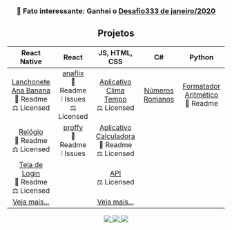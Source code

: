 <h3 align="center"> 🧐️ Fato interessante: Ganhei o <a href="https://github.com/codigofalado/desafio333/pull/41">Desafio333 de janeiro/2020</a></h3>

<h2 align="center">Projetos</h2>

| React Native | React | JS, HTML, CSS | C# | Python
| :---: | :---: | :---: | :---: | :---:
| [Lanchonete Ana Banana](https://github.com/anabeatrizzz/mobile2-app-quatro)<br>:book: Readme<br>:balance_scale: Licensed | [anaflix](https://github.com/anabeatrizzz/anaflix)<br>:book: Readme<br>:grey_exclamation: Issues<br>:balance_scale: Licensed | [Aplicativo Clima Tempo](https://github.com/anabeatrizzz/api-clima-tempo)<br>:balance_scale: Licensed | [Números Romanos](https://github.com/anabeatrizzz/atv-qts) | [Formatador Aritmético](https://github.com/anabeatrizzz/formatador-aritmetico)<br>:book: Readme
| [Relógio](https://github.com/anabeatrizzz/mobile2-app-um)<br>:book: Readme<br>:balance_scale: Licensed | [proffy](https://github.com/anabeatrizzz/proffy-nlw)<br>:book: Readme<br>:grey_exclamation: Issues | [Aplicativo Calculadora](https://github.com/anabeatrizzz/monaca-app-dois)<br>:book: Readme<br>:balance_scale: Licensed
| [Tela de Login](https://github.com/anabeatrizzz/mobile2-app-tres)<br>:book: Readme<br>:balance_scale: Licensed | | [API](https://github.com/anabeatrizzz/monaca-app-cinco)<br>:balance_scale: Licensed
| [Veja mais...](https://github.com/anabeatrizzz?tab=repositories&q=react-native) | | [Veja mais...](https://github.com/anabeatrizzz?tab=repositories&q=monaca)

<p align="center">
  <a href="https://www.freecodecamp.org/anabeatriz">
    <img src="https://img.shields.io/badge/freeCodeCamp-0a0a23?logo=freeCodeCamp&labelColor=0a0a23&style=for-the-badge" />
  </a>
  <a href="https://repl.it/@AnaBeatriz7">
    <img src="https://img.shields.io/badge/Repl.it-667881?logo=repl.it&labelColor=white&style=for-the-badge" />
  </a>
  <a href="https://codepen.io/anabeatrizzz">
    <img src="https://img.shields.io/badge/CodePen-000000?logo=CodePen&labelColor=000000&style=for-the-badge" />
  </a>
</p>
